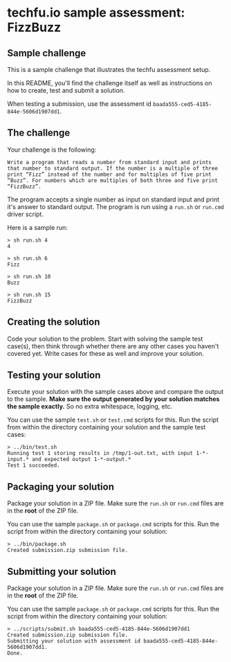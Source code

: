 # techfu.io sample assessment: FizzBuzz

## Sample challenge

This is a sample challenge that illustrates the techfu assessment setup.

In this README, you'll find the challenge itself as well as instructions on how to create, test and submit a solution.

When testing a submission, use the assessment id `baada555-ced5-4185-844e-5606d1907dd1`.

## The challenge

Your challenge is the following:

```
Write a program that reads a number from standard input and prints that number to standard output. If the number is a multiple of three print “Fizz” instead of the number and for multiples of five print “Buzz”. For numbers which are multiples of both three and five print “FizzBuzz”.
```

The program accepts a single number as input on standard input and print it's answer to standard output. The program is run using a `run.sh` or `run.cmd` driver script.

Here is a sample run:

```
> sh run.sh 4
4

> sh run.sh 6
Fizz

> sh run.sh 10
Buzz

> sh run.sh 15
FizzBuzz
```

## Creating the solution

Code your solution to the problem. Start with solving the sample test case(s), then think through whether there are any
other cases you haven't covered yet. Write cases for these as well and improve your solution.

## Testing your solution

Execute your solution with the sample cases above and compare the output to the sample. **Make sure the output generated
by your solution matches the sample exactly.** So no extra whitespace, logging, etc.

You can use the sample `test.sh` or `test.cmd` scripts for this. Run the script from within the directory containing your solution and the sample test cases:

```
> ../bin/test.sh
Running test 1 storing results in /tmp/1-out.txt, with input 1-*-input.* and expected output 1-*-output.*
Test 1 succeeded.
```

## Packaging your solution

Package your solution in a ZIP file. Make sure the `run.sh` or `run.cmd` files are in the **root** of the ZIP file.

You can use the sample `package.sh` or `package.cmd` scripts for this. Run the script from within the directory containing your solution:

```
> ../bin/package.sh
Created submission.zip submission file.
```

## Submitting your solution

Package your solution in a ZIP file. Make sure the `run.sh` or `run.cmd` files are in the **root** of the ZIP file.

You can use the sample `package.sh` or `package.cmd` scripts for this. Run the script from within the directory containing your solution:

```
> ../scripts/submit.sh baada555-ced5-4185-844e-5606d1907dd1
Created submission.zip submission file.
Submitting your solution with assessment id baada555-ced5-4185-844e-5606d1907dd1.
Done.
```
